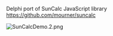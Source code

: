 
Delphi port of SunCalc JavaScript library https://github.com/mourner/suncalc

![SunCalcDemo.2.png](https://bitbucket.org/repo/47jpAM/images/1983979604-SunCalcDemo.2.png)
